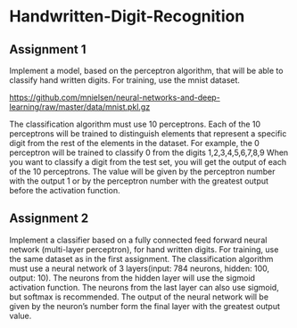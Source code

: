 # Handwritten-Digit-Recognition
## Assignment 1

Implement a model, based on the perceptron algorithm, that will be able to classify hand written digits. For training, use the mnist dataset.

https://github.com/mnielsen/neural-networks-and-deep-learning/raw/master/data/mnist.pkl.gz

The classification algorithm must use 10 perceptrons. Each of the 10 perceptrons will be trained to
distinguish elements that represent a specific digit from the rest of the elements in the dataset. For
example, the 0 perceptron will be trained to classify 0 from the digits 1,2,3,4,5,6,7,8,9
When you want to classify a digit from the test set, you will get the output of each of the 10 perceptrons.
The value will be given by the perceptron number with the output 1 or by the perceptron number with
the greatest output before the activation function.

## Assignment 2

Implement a classifier based on a fully connected feed forward neural network (multi-layer perceptron),
for hand written digits. For training, use the same dataset as in the first assignment.
The classification algorithm must use a neural network of 3 layers(input: 784 neurons, hidden: 100,
output: 10). The neurons from the hidden layer will use the sigmoid activation function. The neurons
from the last layer can also use sigmoid, but softmax is recommended. The output of the neural network
will be given by the neuron’s number form the final layer with the greatest output value.
